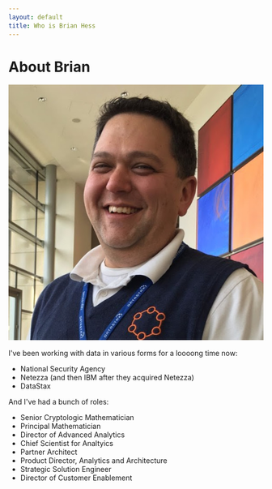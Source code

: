```yaml
---
layout: default
title: Who is Brian Hess
---
```


# About Brian

![A photograph of a handsome man](/images/bhessDSVest.jpg)

I've been working with data in various forms for a loooong time now:
* National Security Agency
* Netezza (and then IBM after they acquired Netezza)
* DataStax

And I've had a bunch of roles:
* Senior Cryptologic Mathematician
* Principal Mathematician
* Director of Advanced Analytics
* Chief Scientist for Analtyics
* Partner Architect
* Product Director, Analytics and Architecture
* Strategic Solution Engineer
* Director of Customer Enablement



